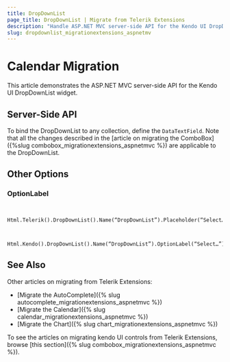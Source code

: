 ```yaml
---
title: DropDownList
page_title: DropDownList | Migrate from Telerik Extensions
description: "Handle ASP.NET MVC server-side API for the Kendo UI DropDownList widget."
slug: dropdownlist_migrationextensions_aspnetmv
---
```


# Calendar Migration

This article demonstrates the ASP.NET MVC server-side API for the Kendo UI DropDownList widget.

## Server-Side API

To bind the DropDownList to any collection, define the `DataTextField`. Note that all the changes described in the [article on migrating the ComboBox]({%slug combobox_migrationextensions_aspnetmvc %}) are applicable to the DropDownList.

## Other Options

### OptionLabel

```tab-Previous

    Html.Telerik().DropDownList().Name(“DropDownList”).Placeholder(“Select…”)
```
```tab-Current

    Html.Kendo().DropDownList().Name(“DropDownList”).OptionLabel(“Select…”)
```

## See Also

Other articles on migrating from Telerik Extensions:

* [Migrate the AutoComplete]({% slug autocomplete_migrationextensions_aspnetmvc %})
* [Migrate the Calendar]({% slug calendar_migrationextensions_aspnetmvc %})
* [Migrate the Chart]({% slug chart_migrationextensions_aspnetmvc %})

To see the articles on migrating kendo UI controls from Telerik Extensions, browse [this section]({% slug combobox_migrationextensions_aspnetmvc %}).
